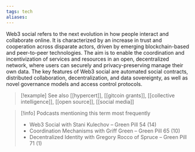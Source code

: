 ```yaml
---
tags: tech
aliases:
---
```


Web3 social refers to the next evolution in how people interact and collaborate online. It is characterized by an increase in trust and cooperation across disparate actors, driven by emerging blockchain-based and peer-to-peer technologies. The aim is to enable the coordination and incentivization of services and resources in an open, decentralized network, where users can securely and privacy-preserving manage their own data. The key features of Web3 social are automated social contracts, distributed collaboration, decentralization, and data sovereignty, as well as novel governance models and access control protocols.

> [!example] See also
> [[hypercert]], [[gitcoin grants]], [[collective intelligence]], [[open source]], [[social media]]

> [!info] Podcasts mentioning this term most frequently
> * Web3 Social with Stani Kulechov – Green Pill 54 (14)
> * Coordination Mechanisms with Griff Green – Green Pill 65 (10)
> * Decentralized Identity with Gregory Rocco of Spruce – Green Pill 71 (1)